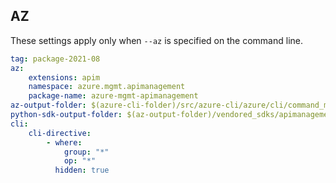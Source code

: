 ## AZ

These settings apply only when `--az` is specified on the command line.

``` yaml $(az) && $(target-mode) == 'core'
tag: package-2021-08
az:
    extensions: apim
    namespace: azure.mgmt.apimanagement
    package-name: azure-mgmt-apimanagement
az-output-folder: $(azure-cli-folder)/src/azure-cli/azure/cli/command_modules/apim
python-sdk-output-folder: $(az-output-folder)/vendored_sdks/apimanagement
cli:
    cli-directive:
        - where:
            group: "*"
            op: "*"
          hidden: true
```